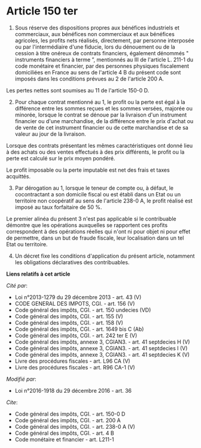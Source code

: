 # Article 150 ter

1. Sous réserve des dispositions propres aux bénéfices industriels et commerciaux, aux bénéfices non commerciaux et aux
bénéfices agricoles, les profits nets réalisés, directement, par personne interposée ou par l'intermédiaire d'une fiducie,
lors du dénouement ou de la cession à titre onéreux de contrats financiers, également dénommés " instruments financiers à
terme ”, mentionnés au III de l'article L. 211-1 du code monétaire et financier, par des personnes physiques fiscalement
domiciliées en France au sens de l'article 4 B du présent code sont imposés dans les conditions prévues au 2 de l'article 200
A. 

Les pertes nettes sont soumises au 11 de l'article 150-0 D. 

2. Pour chaque contrat mentionné au 1, le profit ou la perte est égal à la différence entre les sommes reçues et les sommes
versées, majorée ou minorée, lorsque le contrat se dénoue par la livraison d'un instrument financier ou d'une marchandise, de
la différence entre le prix d'achat ou de vente de cet instrument financier ou de cette marchandise et de sa valeur au jour
de la livraison. 

Lorsque des contrats présentant les mêmes caractéristiques ont donné lieu à des achats ou des ventes effectués à des prix
différents, le profit ou la perte est calculé sur le prix moyen pondéré. 

Le profit imposable ou la perte imputable est net des frais et taxes acquittés. 

3. Par dérogation au 1, lorsque le teneur de compte ou, à défaut, le cocontractant a son domicile fiscal ou est établi dans
un Etat ou un territoire non coopératif au sens de l'article 238-0 A, le profit réalisé est imposé au taux forfaitaire de 50
%. 

Le premier alinéa du présent 3 n'est pas applicable si le contribuable démontre que les opérations auxquelles se rapportent
ces profits correspondent à des opérations réelles qui n'ont ni pour objet ni pour effet de permettre, dans un but de fraude
fiscale, leur localisation dans un tel Etat ou territoire. 

4. Un décret fixe les conditions d'application du présent article, notamment les obligations déclaratives des contribuables.

**Liens relatifs à cet article**

_Cité par_:

  - Loi n°2013-1279 du 29 décembre 2013 - art. 43 (V)
  - CODE GENERAL DES IMPOTS, CGI. - art. 156 (V)
  - Code général des impôts, CGI. - art. 150 undecies (VD)
  - Code général des impôts, CGI. - art. 155 (V)
  - Code général des impôts, CGI. - art. 158 (V)
  - Code général des impôts, CGI. - art. 1649 bis C (Ab)
  - Code général des impôts, CGI. - art. 242 ter E (V)
  - Code général des impôts, annexe 3, CGIAN3. - art. 41 septdecies H (V)
  - Code général des impôts, annexe 3, CGIAN3. - art. 41 septdecies I (V)
  - Code général des impôts, annexe 3, CGIAN3. - art. 41 septdecies K (V)
  - Livre des procédures fiscales - art. L96 CA (V)
  - Livre des procédures fiscales - art. R96 CA-1 (V)

_Modifié par_:

  - Loi n°2016-1918 du 29 décembre 2016 - art. 36

_Cite_:

  - Code général des impôts, CGI. - art. 150-0 D
  - Code général des impôts, CGI. - art. 200 A
  - Code général des impôts, CGI. - art. 238-0 A (V)
  - Code général des impôts, CGI. - art. 4 B
  - Code monétaire et financier - art. L211-1
